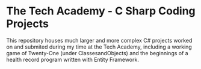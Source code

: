 # The Tech Academy - C Sharp Coding Projects
This repository houses much larger and more complex C# projects worked on and submited during my time at the Tech Academy, including a working game of Twenty-One (under ClassesandObjects) and the beginnings of a health record program written with Entity Framework.
